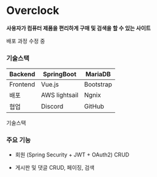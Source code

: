 # Overclock

**사용자가 컴퓨터 제품을 편리하게 구매 및 검색을 할 수 있는 사이트**

배포 과정 수정 중


### 기술스택

| Backend | SpringBoot | MariaDB |
| --- | --- | --- |
| Frontend | Vue.js | Bootstrap |
| 배포 | AWS lightsail | Ngnix |
| 협업 | Discord | GitHub |


기술스택


### 주요 기능
- 회원 (Spring Security + JWT + OAuth2) CRUD

- 게시판 및 댓글 CRUD, 페이징, 검색



